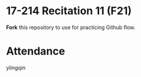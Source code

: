 # 17-214 Recitation 11 (F21)
**Fork** this repository to use for practicing Github flow.

# Attendance
ylingqin

